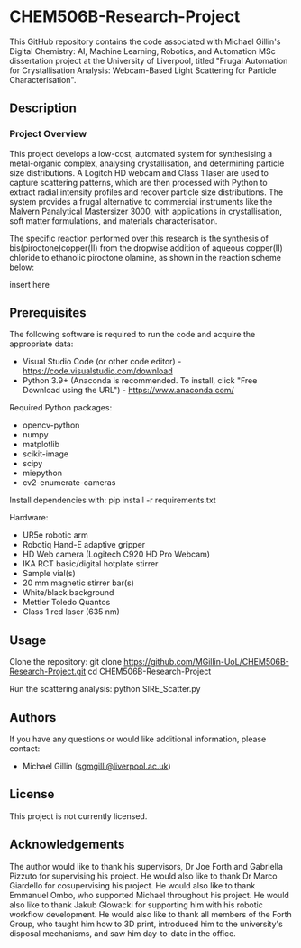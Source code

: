 # CHEM506B-Research-Project
This GitHub repository contains the code associated with Michael Gillin's Digital Chemistry: AI, Machine Learning, Robotics, and Automation MSc dissertation project at the University of Liverpool, titled "Frugal Automation for Crystallisation Analysis: Webcam-Based Light Scattering for Particle Characterisation".

## Description

### Project Overview

This project develops a low-cost, automated system for synthesising a metal-organic complex, analysing crystallisation, and determining particle size distributions. A Logitch HD webcam and Class 1 laser are used to capture scattering patterns, which are then processed with Python to extract radial intensity profiles and recover particle size distributions. The system provides a frugal alternative to commercial instruments like the Malvern Panalytical Mastersizer 3000, with applications in crystallisation, soft matter formulations, and materials characterisation.

The specific reaction performed over this research is the synthesis of bis(piroctone)copper(II) from the dropwise addition of aqueous copper(II) chloride to ethanolic piroctone olamine, as shown in the reaction scheme below:

insert here

## Prerequisites

The following software is required to run the code and acquire the appropriate data:

- Visual Studio Code (or other code editor) - https://code.visualstudio.com/download
- Python 3.9+ (Anaconda is recommended. To install, click "Free Download using the URL") - https://www.anaconda.com/

Required Python packages:
- opencv-python
- numpy
- matplotlib
- scikit-image
- scipy
- miepython
- cv2-enumerate-cameras

Install dependencies with:
pip install -r requirements.txt

Hardware:

- UR5e robotic arm
- Robotiq Hand-E adaptive gripper
- HD Web camera (Logitech C920 HD Pro Webcam)
- IKA RCT basic/digital hotplate stirrer
- Sample vial(s)
- 20 mm magnetic stirrer bar(s)
- White/black background
- Mettler Toledo Quantos
- Class 1 red laser (635 nm)

## Usage

Clone the repository:
git clone https://github.com/MGillin-UoL/CHEM506B-Research-Project.git
cd CHEM506B-Research-Project

Run the scattering analysis:
python SIRE_Scatter.py


## Authors
If you have any questions or would like additional information, please contact:
- Michael Gillin (sgmgilli@liverpool.ac.uk)

## License
This project is not currently licensed.

## Acknowledgements
The author would like to thank his supervisors, Dr Joe Forth and Gabriella Pizzuto for supervising his project. He would also like to thank Dr Marco Giardello for cosupervising his project. He would also like to thank Emmanuel Ombo, who supported Michael throughout his project. He would also like to thank Jakub Glowacki for supporting him with his robotic workflow development. He would also like to thank all members of the Forth Group, who taught him how to 3D print, introduced him to the university's disposal mechanisms, and saw him day-to-date in the office.
